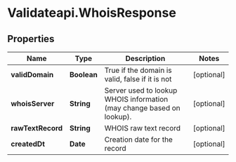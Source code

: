 # Validateapi.WhoisResponse

## Properties
Name | Type | Description | Notes
------------ | ------------- | ------------- | -------------
**validDomain** | **Boolean** | True if the domain is valid, false if it is not | [optional] 
**whoisServer** | **String** | Server used to lookup WHOIS information (may change based on lookup). | [optional] 
**rawTextRecord** | **String** | WHOIS raw text record | [optional] 
**createdDt** | **Date** | Creation date for the record | [optional] 


